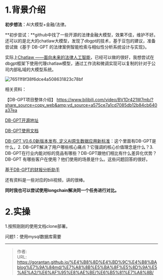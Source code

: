# 

# 1.背景介绍



**初步想法**：AI大模型&#43;金融/法律。

**初步尝试：**github中找了一些开源的法律金融大模型，效果不佳，维护不好。还可以的是北大的chatlaw大模型，发现了dbgpt的技术，基于豆包的建议，准备尝试做《基于 DB-GPT 的法律案例智能检索与相似性分析系统设计与实现》。

实际上[Chatlaw ——面向未来的法律人工智能](https://www.chatlaw.cloud/)，已经可以做的很好，我想尝试在dbgpt框架下使用代理chatlaw模型，通过工作流和微调实现可以复制的针对于公司内部私域的大模型系统。

![76511f8f38f6dce4a508631823c78bf](https://gorantan-blog.oss-cn-shanghai.aliyuncs.com/pic/20241209083817788.png)

相关资料：

【DB-GPT项目整体介绍】 https://www.bilibili.com/video/BV1Dr421W7mb/?share_source=copy_web&amp;vd_source=a575ce7a1cd7085db12b84cb640a37ea

[DB-GPT开源地址](https://github.com/eosphoros-ai/dbgpts)

[DB-GPT使用文档](https://www.yuque.com/eosphoros/dbgpt-docs/urh3fcx8tu0s9xmb)

[DB-GPT V0.6.0新版本发布, 定义AI原生数据应用新标准](https://www.yuque.com/eosphoros/dbgpt-docs/pfbmw9e9ymy5ggc6)：这个里面有DB-GPT是什么，2. DB-GPT解决了用户哪些核心痛点？它强调的核心价值理念是什么？3. DB-GPT在行业内能对标的竞品有哪些？DB-GPT跟他们相比有什么差异化优势？DB-GPT 有哪些客户在使用？他们使用的场景是什么。这些问题回答的很好。

[基于DB-GPT的财报分析助手](https://www.yuque.com/eosphoros/dbgpt-docs/cmogrzbtmqf057oe)

还有资料是一些对应的bili视频，讲的很棒。

**同时我也可以尝试使用longchain解决同一个任务进行对比。**



# 2.实操



1.按照刚刚的使用文档clone部署。

问题1：使用mysql数据库需要





---

> 作者:   
> URL: https://gorantan.github.io/%E4%B8%8D%E4%BD%9C%E4%B8%BAblog%E7%9A%84md/%E7%A8%8B%E5%BA%8F%E5%8D%9A%E5%AE%A2/%E6%AF%95%E8%AE%BE/%E6%B5%81%E7%A8%8B/  

